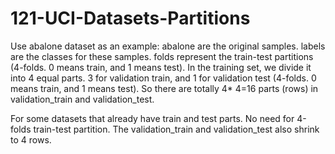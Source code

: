 # 121-UCI-Datasets-Partitions

Use abalone dataset as an example:
abalone are the original samples.
labels are the classes for these samples.
folds represent the train-test partitions (4-folds. 0 means train, and 1 means test).
In the training set, we divide it into 4 equal parts. 3 for validation train, and 1 for validation test (4-folds. 0 means train, and 1 means test).
So there are totally 4* 4=16 parts (rows) in validation_train and validation_test.

For some datasets that already have train and test parts. No need for 4-folds train-test partition. The validation_train and validation_test also shrink to 4 rows.

